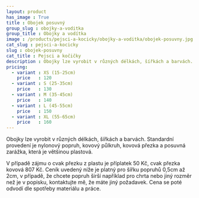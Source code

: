 ```yaml
---
layout: product
has_image : True
title : Obojek posuvný
group_slug : obojky-a-voditka
group_title : Obojky a vodítka
image : /products/pejsci-a-kocicky/obojky-a-voditka/obojek-posuvny.jpg
cat_slug : pejsci-a-kocicky
slug : obojek-posuvny
cat_title : Pejsci a kočičky
description : Obojky lze vyrobit v různých délkách, šířkách a barvách. Standardní provedení je nylonový popruh, kovový půlkruh, kovová přezka a posuvná zarážka, která je většinou plastová.
pricing:
  - variant : XS (15-25cm)
    price   : 120
  - variant : S (25-35cm)
    price   : 130
  - variant : M (35-45cm)
    price   : 140
  - variant : L (45-55cm)
    price   : 150
  - variant : XL (55-65cm)
    price   : 160
---
```


Obojky lze vyrobit v různých délkách, šířkách a barvách. Standardní provedení je nylonový popruh, kovový půlkruh, kovová přezka a posuvná zarážka, která je většinou plastová.

V případě zájmu o cvak přezku z plastu je příplatek 50&nbsp;Kč, cvak přezka kovová 807&nbsp;Kč.
Ceník uvedený níže je platný pro šířku popruhů 0,5cm až 2cm, v případě, že chcete popruh širší například pro chrta nebo jiný rozměr než je v popisku,
kontaktujte mě, že máte jiný požadavek. Cena se poté odvodí dle spotřeby materiálu a práce.

